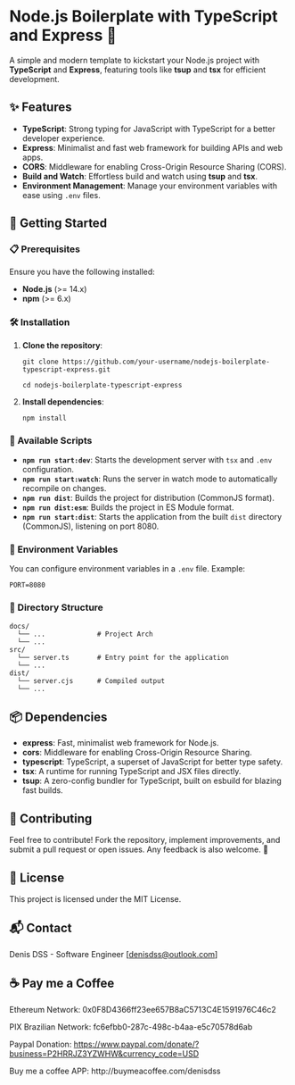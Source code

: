 # Node.js Boilerplate with TypeScript and Express 🚀

A simple and modern template to kickstart your Node.js project with **TypeScript** and **Express**, featuring tools like **tsup** and **tsx** for efficient development.

## ✨ Features

- **TypeScript**: Strong typing for JavaScript with TypeScript for a better developer experience.
- **Express**: Minimalist and fast web framework for building APIs and web apps.
- **CORS**: Middleware for enabling Cross-Origin Resource Sharing (CORS).
- **Build and Watch**: Effortless build and watch using **tsup** and **tsx**.
- **Environment Management**: Manage your environment variables with ease using `.env` files.

## 🚀 Getting Started

### 📋 Prerequisites

Ensure you have the following installed:

- **Node.js** (>= 14.x)
- **npm** (>= 6.x)

### 🛠 Installation

1. **Clone the repository**:

   `git clone https://github.com/your-username/nodejs-boilerplate-typescript-express.git`
   
   `cd nodejs-boilerplate-typescript-express`

2. **Install dependencies**:

   `npm install`

### 🔧 Available Scripts

- **`npm run start:dev`**: Starts the development server with `tsx` and `.env` configuration.
- **`npm run start:watch`**: Runs the server in watch mode to automatically recompile on changes.
- **`npm run dist`**: Builds the project for distribution (CommonJS format).
- **`npm run dist:esm`**: Builds the project in ES Module format.
- **`npm run start:dist`**: Starts the application from the built `dist` directory (CommonJS), listening on port 8080.

### 🌱 Environment Variables

You can configure environment variables in a `.env` file. Example:

```
PORT=8080
```

### 📂 Directory Structure

```
docs/
  └── ...             # Project Arch
  └── ...
src/
  └── server.ts       # Entry point for the application
  └── ...
dist/
  └── server.cjs      # Compiled output
  └── ...
```

## 📦 Dependencies

- **express**: Fast, minimalist web framework for Node.js.
- **cors**: Middleware for enabling Cross-Origin Resource Sharing.
- **typescript**: TypeScript, a superset of JavaScript for better type safety.
- **tsx**: A runtime for running TypeScript and JSX files directly.
- **tsup**: A zero-config bundler for TypeScript, built on esbuild for blazing fast builds.

## 🤝 Contributing

Feel free to contribute! Fork the repository, implement improvements, and submit a pull request or open issues. Any feedback is also welcome. 🚀

## 📜 License

This project is licensed under the MIT License.

## 📬 Contact

Denis DSS - Software Engineer
[[denisdss@outlook.com](mailto\:denisdss@outlook.com)]

## ☕ Pay me a Coffee

Ethereum Network: 0x0F8D4366ff23ee657B8aC5713C4E1591976C46c2

PIX Brazilian Network: fc6efbb0-287c-498c-b4aa-e5c70578d6ab

Paypal Donation: https://www.paypal.com/donate/?business=P2HRRJZ3YZWHW&currency_code=USD

Buy me a coffee APP: http\://buymeacoffee.com/denisdss
